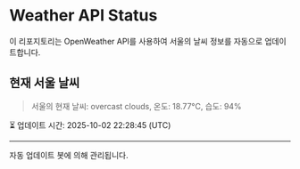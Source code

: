 
# Weather API Status

이 리포지토리는 OpenWeather API를 사용하여 서울의 날씨 정보를 자동으로 업데이트합니다.

## 현재 서울 날씨
> 서울의 현재 날씨: overcast clouds, 온도: 18.77°C, 습도: 94%

⏳ 업데이트 시간: 2025-10-02 22:28:45 (UTC)

---
자동 업데이트 봇에 의해 관리됩니다.
